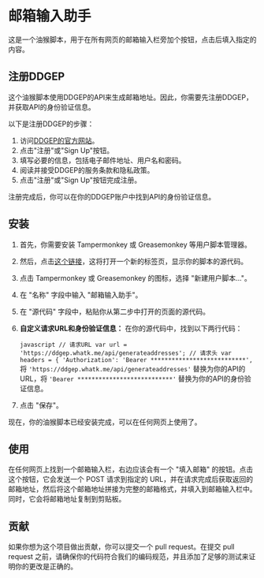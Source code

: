 # 邮箱输入助手

这是一个油猴脚本，用于在所有网页的邮箱输入栏旁加个按钮，点击后填入指定的内容。

## 注册DDGEP

这个油猴脚本使用DDGEP的API来生成邮箱地址。因此，你需要先注册DDGEP，并获取API的身份验证信息。

以下是注册DDGEP的步骤：

1. 访问[DDGEP的官方网站](https://ddgep.whatk.me)。
2. 点击"注册"或"Sign Up"按钮。
3. 填写必要的信息，包括电子邮件地址、用户名和密码。
4. 阅读并接受DDGEP的服务条款和隐私政策。
5. 点击"注册"或"Sign Up"按钮完成注册。

注册完成后，你可以在你的DDGEP账户中找到API的身份验证信息。

## 安装

1. 首先，你需要安装 Tampermonkey 或 Greasemonkey 等用户脚本管理器。
2. 然后，点击[这个链接](https://raw.githubusercontent.com/yourusername/yourrepository/master/script.js)，这将打开一个新的标签页，显示你的脚本的源代码。
3. 点击 Tampermonkey 或 Greasemonkey 的图标，选择 "新建用户脚本..."。
4. 在 "名称" 字段中输入 "邮箱输入助手"。
5. 在 "源代码" 字段中，粘贴你从第二步中打开的页面的源代码。
6. **自定义请求URL和身份验证信息：** 在你的源代码中，找到以下两行代码：

   ```javascript // 请求URL var url = 'https://ddgep.whatk.me/api/generateaddresses'; // 请求头 var headers = { 'Authorization': 'Bearer ***************************',```
   将 `'https://ddgep.whatk.me/api/generateaddresses'` 替换为你的API的URL，将 `'Bearer ***************************'` 替换为你的API的身份验证信息。

8. 点击 "保存"。

现在，你的油猴脚本已经安装完成，可以在任何网页上使用了。

## 使用

在任何网页上找到一个邮箱输入栏，右边应该会有一个 "填入邮箱" 的按钮。点击这个按钮，它会发送一个 POST 请求到指定的 URL，并在请求完成后获取返回的邮箱地址，然后将这个邮箱地址拼接为完整的邮箱格式，并填入到邮箱输入栏中。同时，它会将邮箱地址复制到剪贴板。

## 贡献

如果你想为这个项目做出贡献，你可以提交一个 pull request。在提交 pull request 之前，请确保你的代码符合我们的编码规范，并且添加了足够的测试来证明你的更改是正确的。

